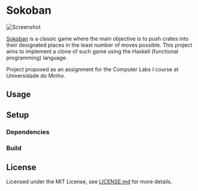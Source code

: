 # Sokoban
![Screenshot](../master/Resources/game_screenshot.png)

[Sokoban](https://sokoban.info/) is a classic game where the main objective is to push crates into their designated places in the least number of moves
possible. This project aims to implement a clone of such game using the Haskell (functional programming) language.

Project proposed as an assignment for the Computer Labs I course at Universidade do Minho. 

## Usage

## Setup
### Dependencies


### Build


## License
Licensed under the MIT License, see [LICENSE.md](License.md) for more details.
